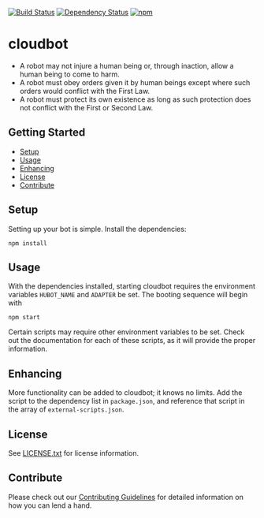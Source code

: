 [![Build Status](https://travis-ci.org/ibm-cloud-solutions/cloudbot.svg?branch=master)](https://travis-ci.org/ibm-cloud-solutions/cloudbot)
[![Dependency Status](https://dependencyci.com/github/ibm-cloud-solutions/cloudbot/badge)](https://dependencyci.com/github/ibm-cloud-solutions/cloudbot)
[![npm](https://img.shields.io/npm/v/cloudbot.svg?maxAge=2592000)](https://www.npmjs.com/package/cloudbot)

# cloudbot

- A robot may not injure a human being or, through inaction, allow a human being to come to harm.
- A robot must obey orders given it by human beings except where such orders would conflict with the First Law.
- A robot must protect its own existence as long as such protection does not conflict with the First or Second Law.

## Getting Started

  * [Setup](#setup)
  * [Usage](#usage)
  * [Enhancing](#enhancing)
  * [License](#license)
  * [Contribute](#contribute)

## Setup

Setting up your bot is simple. Install the dependencies:

```
npm install
```

## Usage

With the dependencies installed, starting cloudbot requires the environment variables `HUBOT_NAME` and `ADAPTER` be set. The booting sequence will begin with

```
npm start
```

Certain scripts may require other environment variables to be set. Check out the documentation for each of these scripts, as it will provide the proper information.

## Enhancing

More functionality can be added to cloudbot; it knows no limits. Add the script to the dependency list in `package.json`, and reference that script in the array of `external-scripts.json`.

## License

See [LICENSE.txt](https://github.com/ibm-cloud-solutions/cloudbot/blob/master/LICENSE.txt) for license information.

## Contribute

Please check out our [Contributing Guidelines](https://github.com/ibm-cloud-solutions/cloudbot/blob/master/CONTRIBUTING.md) for detailed information on how you can lend a hand.
